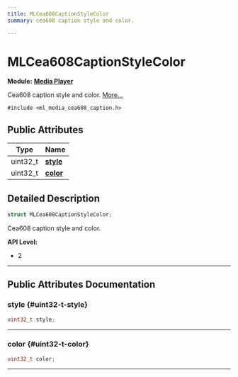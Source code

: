 ```yaml
---
title: MLCea608CaptionStyleColor
summary: cea608 caption style and color. 

---
```


# MLCea608CaptionStyleColor

**Module:** **[Media Player](/api-ref/api/Modules/group___media_player/group___media_player.md)**



Cea608 caption style and color.  [More...](#detailed-description)


`#include <ml_media_cea608_caption.h>`

## Public Attributes

| Type           | Name           |
| -------------- | -------------- |
| uint32_t | **[style](/api-ref/api/Modules/group___media_player/struct_m_l_cea608_caption_style_color.md#uint32-t-style)**  |
| uint32_t | **[color](/api-ref/api/Modules/group___media_player/struct_m_l_cea608_caption_style_color.md#uint32-t-color)**  |

## Detailed Description

```cpp
struct MLCea608CaptionStyleColor;
```

Cea608 caption style and color. 




**API Level:**
  * 2




-----------
## Public Attributes Documentation

### style {#uint32-t-style}

```cpp
uint32_t style;
```






-----------

### color {#uint32-t-color}

```cpp
uint32_t color;
```






-----------

